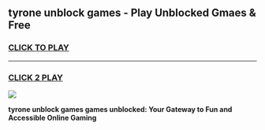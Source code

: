 
## tyrone unblock games - Play Unblocked Gmaes & Free
<h3>
<a href="https://news.freeplayer.one?title=tyrone_unblock_games&ref=16F">CLICK TO PLAY</a></h3>
<hr>

<h3>
<a href="https://news.freeplayer.one?title=tyrone_unblock_games&ref=16F">CLICK 2 PLAY</a>
  
</h3>

<a href="https://news.freeplayer.one?title=tyrone_unblock_games&ref=16F/"><img src="https://clearcache.store/games.png"></a>


**tyrone unblock games games unblocked: Your Gateway to Fun and Accessible Online Gaming**

